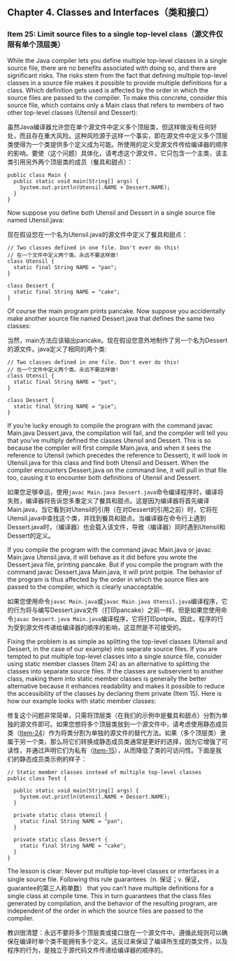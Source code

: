 ## Chapter 4. Classes and Interfaces（类和接口）

### Item 25: Limit source files to a single top-level class（源文件仅限有单个顶层类）

While the Java compiler lets you define multiple top-level classes in a single source file, there are no benefits associated with doing so, and there are significant risks. The risks stem from the fact that defining multiple top-level classes in a source file makes it possible to provide multiple definitions for a class. Which definition gets used is affected by the order in which the source files are passed to the compiler. To make this concrete, consider this source file, which contains only a Main class that refers to members of two other top-level classes (Utensil and Dessert):

虽然Java编译器允许您在单个源文件中定义多个顶层类，但这样做没有任何好处，而且存在重大风险。这种风险源于这样一个事实，即在源文件中定义多个顶层类使得为一个类提供多个定义成为可能。所使用的定义受源文件传给编译器的顺序的影响。要使（这个问题）具体化，请考虑这个源文件，它只包含一个主类，该主类引用另外两个顶层类的成员（餐具和甜点）：

```
public class Main {
  public static void main(String[] args) {
    System.out.println(Utensil.NAME + Dessert.NAME);
  }
}
```

Now suppose you define both Utensil and Dessert in a single source file named Utensil.java:

现在假设您在一个名为Utensil.java的源文件中定义了餐具和甜点：

```
// Two classes defined in one file. Don't ever do this!
// 在一个文件中定义两个类。永远不要这样做!
class Utensil {
  static final String NAME = "pan";
}

class Dessert {
  static final String NAME = "cake";
}
```

Of course the main program prints pancake. Now suppose you accidentally make another source file named Dessert.java that defines the same two classes:

当然，main方法应该输出pancake。现在假设您意外地制作了另一个名为Dessert的源文件。java定义了相同的两个类:

```
// Two classes defined in one file. Don't ever do this!
// 在一个文件中定义两个类。永远不要这样做!
class Utensil {
  static final String NAME = "pot";
}

class Dessert {
  static final String NAME = "pie";
}
```

If you’re lucky enough to compile the program with the command javac Main.java Dessert.java, the compilation will fail, and the compiler will tell you that you’ve multiply defined the classes Utensil and Dessert. This is so because the compiler will first compile Main.java, and when it sees the reference to Utensil (which precedes the reference to Dessert), it will look in Utensil.java for this class and find both Utensil and Dessert. When the compiler encounters Dessert.java on the command line, it will pull in that file too, causing it to encounter both definitions of Utensil and Dessert.

如果您足够幸运，使用`javac Main.java Dessert.java`命令编译程序时，编译将失败，编译器将告诉您多重定义了餐具和甜点。这是因为编译器将首先编译Main.java，当它看到对Utensil的引用（在对Dessert的引用之前）时，它将在Utensil.java中查找这个类，并找到餐具和甜点。当编译器在命令行上遇到Dessert.java时，（编译器）也会载入该文件，导致（编译器）同时遇到Utensil和Dessert的定义。

If you compile the program with the command javac Main.java or javac Main.java Utensil.java, it will behave as it did before you wrote the Dessert.java file, printing pancake. But if you compile the program with the command javac Dessert.java Main.java, it will print potpie. The behavior of the program is thus affected by the order in which the source files are passed to the compiler, which is clearly unacceptable.

如果您使用命令`javac Main.java`或`javac Main.java Utensil.java`编译程序，它的行为将与编写Dessert.java文件（打印pancake）之前一样。但是如果您使用命令`javac Dessert.java Main.java`编译程序，它将打印potpie。因此，程序的行为受到源文件传递给编译器的顺序的影响，这显然是不可接受的。

Fixing the problem is as simple as splitting the top-level classes (Utensil and Dessert, in the case of our example) into separate source files. If you are tempted to put multiple top-level classes into a single source file, consider using static member classes (Item 24) as an alternative to splitting the classes into separate source files. If the classes are subservient to another class, making them into static member classes is generally the better alternative because it enhances readability and makes it possible to reduce the accessibility of the classes by declaring them private (Item 15). Here is how our example looks with static member classes:

修复这个问题非常简单，只需将顶层类（在我们的示例中是餐具和甜点）分割为单独的源文件即可。如果您想将多个顶层类放到一个源文件中，请考虑使用静态成员类（[Item-24](https://github.com/clxering/Effective-Java-3rd-edition-Chinese-English-bilingual/blob/master/Chapter-4/Chapter-4-Item-24-Favor-static-member-classes-over-nonstatic.md)）作为将类分割为单独的源文件的替代方法。如果（多个顶层类）隶属于另一个类，那么将它们转换成静态成员类通常是更好的选择，因为它增强了可读性，并通过声明它们为私有（[Item-15](https://github.com/clxering/Effective-Java-3rd-edition-Chinese-English-bilingual/blob/master/Chapter-4/Chapter-4-Item-15-Minimize-the-accessibility-of-classes-and-members.md)），从而降低了类的可访问性。下面是我们的静态成员类示例的样子：

```
// Static member classes instead of multiple top-level classes
public class Test {

  public static void main(String[] args) {
    System.out.println(Utensil.NAME + Dessert.NAME);
  }

  private static class Utensil {
    static final String NAME = "pan";
  }

  private static class Dessert {
    static final String NAME = "cake";
  }
}
```

The lesson is clear: Never put multiple top-level classes or interfaces in a single source file. Following this rule guarantees（n. 保证；v. 保证，guarantee的第三人称单数） that you can’t have multiple definitions for a single class at compile time. This in turn guarantees that the class files generated by compilation, and the behavior of the resulting program, are independent of the order in which the source files are passed to the compiler.

教训很清楚：永远不要将多个顶层类或接口放在一个源文件中。遵循此规则可以确保在编译时单个类不能拥有多个定义。这反过来保证了编译所生成的类文件，以及程序的行为，是独立于源代码文件传递给编译器的顺序的。
